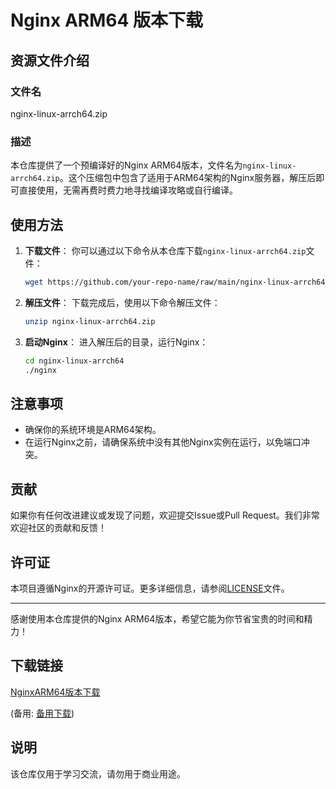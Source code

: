 # Nginx ARM64 版本下载

## 资源文件介绍

### 文件名
nginx-linux-arrch64.zip

### 描述
本仓库提供了一个预编译好的Nginx ARM64版本，文件名为`nginx-linux-arrch64.zip`。这个压缩包中包含了适用于ARM64架构的Nginx服务器，解压后即可直接使用，无需再费时费力地寻找编译攻略或自行编译。

## 使用方法

1. **下载文件**：
   你可以通过以下命令从本仓库下载`nginx-linux-arrch64.zip`文件：
   ```sh
   wget https://github.com/your-repo-name/raw/main/nginx-linux-arrch64.zip
   ```

2. **解压文件**：
   下载完成后，使用以下命令解压文件：
   ```sh
   unzip nginx-linux-arrch64.zip
   ```

3. **启动Nginx**：
   进入解压后的目录，运行Nginx：
   ```sh
   cd nginx-linux-arrch64
   ./nginx
   ```

## 注意事项

- 确保你的系统环境是ARM64架构。
- 在运行Nginx之前，请确保系统中没有其他Nginx实例在运行，以免端口冲突。

## 贡献

如果你有任何改进建议或发现了问题，欢迎提交Issue或Pull Request。我们非常欢迎社区的贡献和反馈！

## 许可证

本项目遵循Nginx的开源许可证。更多详细信息，请参阅[LICENSE](LICENSE)文件。

---

感谢使用本仓库提供的Nginx ARM64版本，希望它能为你节省宝贵的时间和精力！

## 下载链接
[NginxARM64版本下载](https://pan.quark.cn/s/f83a6315d073) 

(备用: [备用下载](https://pan.baidu.com/s/113ca8k4RjOKyeTrBdW7Aiw?pwd=1234))

## 说明

该仓库仅用于学习交流，请勿用于商业用途。
